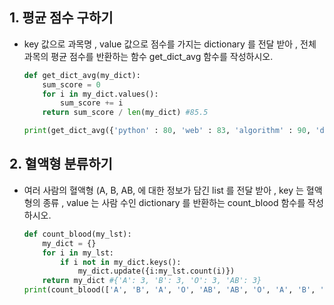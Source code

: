 ## 1. 평균 점수 구하기

- key 값으로 과목명 , value 값으로 점수를 가지는 dictionary 를 전달 받아 , 전체 과목의
  평균 점수를 반환하는 함수 get_dict_avg 함수를 작성하시오.
  
  ```python
  def get_dict_avg(my_dict):
      sum_score = 0
      for i in my_dict.values():
          sum_score += i
      return sum_score / len(my_dict) #85.5
  
  print(get_dict_avg({'python' : 80, 'web' : 83, 'algorithm' : 90, 'django' : 89}))
  ```

## 2. 혈액형 분류하기

- 여러 사람의 혈액형 (A, B, AB, 에 대한 정보가 담긴 list 를 전달 받아 , key 는 혈액형의
  종류 , value 는 사람 수인 dictionary 를 반환하는 count_blood 함수를 작성하시오.
  
  ```python
  def count_blood(my_lst):
      my_dict = {}
      for i in my_lst:
          if i not in my_dict.keys():
              my_dict.update({i:my_lst.count(i)})
      return my_dict #{'A': 3, 'B': 3, 'O': 3, 'AB': 3}
  print(count_blood(['A', 'B', 'A', 'O', 'AB', 'AB', 'O', 'A', 'B', 'O', 'B', 'AB']))
  ```
  
  
